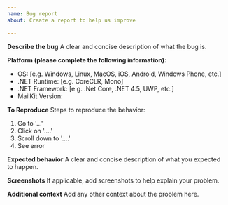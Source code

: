 ```yaml
---
name: Bug report
about: Create a report to help us improve

---
```


**Describe the bug**
A clear and concise description of what the bug is.

**Platform (please complete the following information):**
 - OS: [e.g. Windows, Linux, MacOS, iOS, Android, Windows Phone, etc.]
 - .NET Runtime: [e.g. CoreCLR, Mono]
 - .NET Framework: [e.g. .Net Core, .NET 4.5, UWP, etc.]
 - MailKit Version: 

**To Reproduce**
Steps to reproduce the behavior:
1. Go to '...'
2. Click on '....'
3. Scroll down to '....'
4. See error

**Expected behavior**
A clear and concise description of what you expected to happen.

**Screenshots**
If applicable, add screenshots to help explain your problem.

**Additional context**
Add any other context about the problem here.
